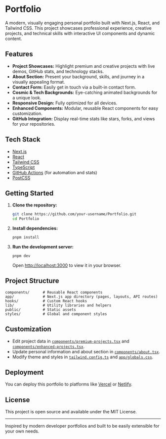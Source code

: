 # Portfolio

A modern, visually engaging personal portfolio built with Next.js, React, and Tailwind CSS. This project showcases professional experience, creative projects, and technical skills with interactive UI components and dynamic content.

## Features

- **Project Showcases:** Highlight premium and creative projects with live demos, GitHub stats, and technology stacks.
- **About Section:** Present your background, skills, and journey in a visually appealing format.
- **Contact Form:** Easily get in touch via a built-in contact form.
- **Cosmic & Tech Backgrounds:** Eye-catching animated backgrounds for a unique look.
- **Responsive Design:** Fully optimized for all devices.
- **Enhanced Components:** Modular, reusable React components for easy customization.
- **GitHub Integration:** Display real-time stats like stars, forks, and views for your repositories.

## Tech Stack

- [Next.js](https://nextjs.org/)
- [React](https://react.dev/)
- [Tailwind CSS](https://tailwindcss.com/)
- [TypeScript](https://www.typescriptlang.org/)
- [GitHub Actions](https://github.com/features/actions) (for automation and stats)
- [PostCSS](https://postcss.org/)

## Getting Started

1. **Clone the repository:**
	```sh
	git clone https://github.com/your-username/Portfolio.git
	cd Portfolio
	```

2. **Install dependencies:**
	```sh
	pnpm install
	```

3. **Run the development server:**
	```sh
	pnpm dev
	```
	Open [http://localhost:3000](http://localhost:3000) to view it in your browser.

## Project Structure

```
components/      # Reusable React components
app/             # Next.js app directory (pages, layouts, API routes)
hooks/           # Custom React hooks
lib/             # Utility libraries and helpers
public/          # Static assets
styles/          # Global and component styles
```

## Customization

- Edit project data in [`components/premium-projects.tsx`](components/premium-projects.tsx ) and [`components/enhanced-projects.tsx`](components/enhanced-projects.tsx ).
- Update personal information and about section in [`components/about.tsx`](components/about.tsx ).
- Modify theme and styles in [`tailwind.config.ts`](tailwind.config.ts ) and [`app/globals.css`](app/globals.css ).

## Deployment

You can deploy this portfolio to platforms like [Vercel](https://vercel.com/) or [Netlify](https://www.netlify.com/).

## License

This project is open source and available under the MIT License.

---

Inspired by modern developer portfolios and built to be easily extensible for your own needs.
